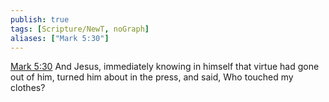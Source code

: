 ```yaml
---
publish: true
tags: [Scripture/NewT, noGraph]
aliases: ["Mark 5:30"]
---
```

[Mark 5:30](https://churchofjesuschrist.org/study/scriptures/nt/mark/5?lang=eng&id=p30#p30) And Jesus, immediately knowing in himself that virtue had gone out of him, turned him about in the press, and said, Who touched my clothes?
